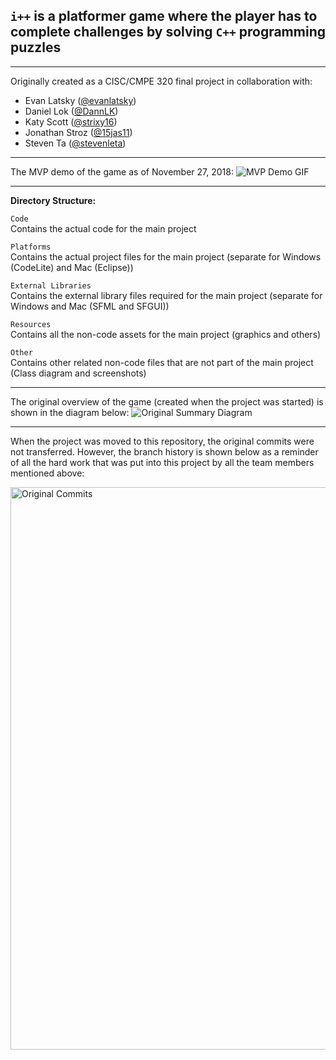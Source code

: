 ## `i++` is a platformer game where the player has to complete challenges by solving `C++` programming puzzles
<hr>
Originally created as a CISC/CMPE 320 final project in collaboration with:

- Evan Latsky ([@evanlatsky](https://github.com/evanlatsky))
- Daniel Lok ([@DannLK](https://github.com/DannLK))
- Katy Scott ([@strixy16](https://github.com/strixy16))
- Jonathan Stroz  ([@15jas11](https://github.com/15jas11))
- Steven Ta  ([@stevenleta](https://github.com/stevenleta))

<hr>

The MVP demo of the game as of November 27, 2018:
<img src="Other/MVP Demo (November 27, 2018).gif" alt="MVP Demo GIF"/>

<hr>

**Directory Structure:**

`Code`
<br>
Contains the actual code for the main project

`Platforms`
<br>
Contains the actual project files for the main project (separate for Windows (CodeLite) and Mac (Eclipse))

`External Libraries`
<br>
Contains the external library files required for the main project (separate for Windows and Mac (SFML and SFGUI))

`Resources`
<br>
Contains all the non-code assets for the main project (graphics and others)

`Other`
<br>
Contains other related non-code files that are not part of the main project (Class diagram and screenshots)

<hr>
The original overview of the game (created when the project was started) is shown in the diagram below:
<img src="Other/Original_Summary_Diagram.png" alt="Original Summary Diagram"/>

<hr>
When the project was moved to this repository, the original commits were not transferred.
However, the branch history is shown below as a reminder of all the hard work that was put into this project by all the team members mentioned above:
<p>
  <img src="Other/Original_Commits.png" alt="Original Commits" width="900px"/>
</p>
